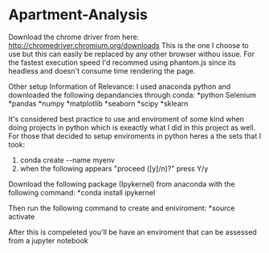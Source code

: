 # Apartment-Analysis

Download the chrome driver from here:
http://chromedriver.chromium.org/downloads
This is the one I choose to use but this can easily be replaced by any other browser withou issue. For the fastest execution speed I'd recommed using phantom.js since its headless and doesn't consume time rendering the page.

Other setup Information of Relevance:
I used anaconda python and downloaded the following depandancies through conda:
    *python Selenium 
    *pandas
    *numpy
    *matplotlib
    *seaborn
    *scipy
    *sklearn

It's considered best practice to use and enviroment of some kind when doing projects in python which is exeactly what I did in this project as well. For those that decided to setup enviroments in python heres a the sets that I took:

1) conda create --name myenv
2) when the following appears "proceed ([y]/n)?" press Y/y

Download the following package (Ipykernel) from anaconda with the following command:
    *conda install ipykernel

Then run the following command to create and eniviroment:
    *source activate <Your enviroment name>
   
After this is compeleted you'll be have an enviroment that can be assessed from a jupyter notebook 
